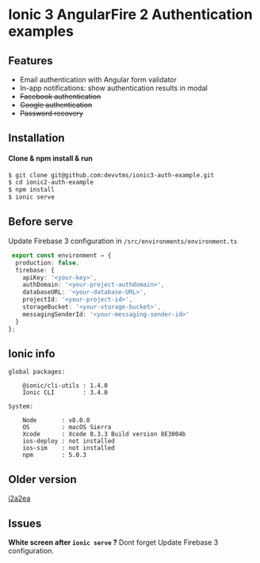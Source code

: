 # Ionic 3 AngularFire 2 Authentication examples

## Features
* Email authentication with Angular form validator
* In-app notifications: show authentication results in modal
* ~~Facebook authentication~~
* ~~Google authentication~~
* ~~Password recovery~~

## Installation
#### Clone & npm install & run
```sh
$ git clone git@github.com:devvtms/ionic3-auth-example.git
$ cd ionic2-auth-example
$ npm install
$ ionic serve
```

## Before serve
Update Firebase 3 configuration in ```/src/environments/environment.ts```
```ts
 export const environment = {
  production: false,
  firebase: {
    apiKey: '<your-key>',
    authDomain: '<your-project-authdomain>',
    databaseURL: '<your-database-URL>',
    projectId: '<your-project-id>',
    storageBucket: '<your-storage-bucket>',
    messagingSenderId: '<your-messaging-sender-id>'
  }
};
```

## Ionic info
```
global packages:

    @ionic/cli-utils : 1.4.0
    Ionic CLI        : 3.4.0

System:

    Node       : v8.0.0
    OS         : macOS Sierra
    Xcode      : Xcode 8.3.3 Build version 8E3004b
    ios-deploy : not installed
    ios-sim    : not installed
    npm        : 5.0.3
```

## Older version
[i2a2ea](https://github.com/devvtms/i2a2ea)

## Issues
**White screen after ```ionic serve``` ?**
Dont forget Update Firebase 3 configuration.